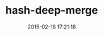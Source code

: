 ---
layout: post
title:  "hash-deep-merge"
repo:   "Offirmo/hash-deep-merge"
date:   2015-02-18 17:21:18
gemurl: http://github.com/Offirmo/hash-deep-merge
---